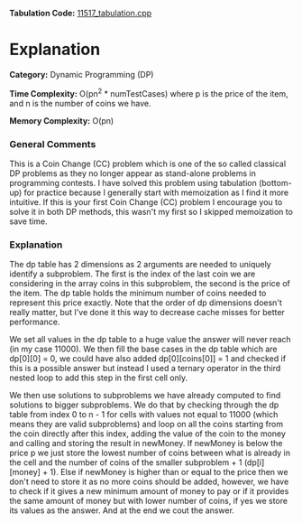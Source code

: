 **Tabulation Code:** [11517\_tabulation.cpp](https://github.com/elgamalsalman/CPSolutions/blob/main/UVa/11517_Exact_Change/11517.cpp)

# Explanation

**Category:** Dynamic Programming (DP)

**Time Complexity:** O(pn<sup>2</sup> * numTestCases) where p is the price of the item, and n is the number of coins we have.

**Memory Complexity:** O(pn)

### General Comments

This is a Coin Change (CC) problem which is one of the so called classical DP problems as they no longer appear as stand-alone problems in programming contests. I have solved this problem using tabulation (bottom-up) for practice because I generally start with memoization as I find it more intuitive. If this is your first Coin Change (CC) problem I encourage you to solve it in both DP methods, this wasn't my first so I skipped memoization to save time.

### Explanation

The dp table has 2 dimensions as 2 arguments are needed to uniquely identify a subproblem. The first is the index of the last coin we are considering in the array coins in this subproblem, the second is the price of the item. The dp table holds the minimum number of coins needed to represent this price exactly. Note that the order of dp dimensions doesn't really matter, but I've done it this way to decrease cache misses for better performance.

We set all values in the dp table to a huge value the answer will never reach (in my case 11000). We then fill the base cases in the dp table which are dp\[0\]\[0\] = 0, we could have also added dp\[0\]\[coins\[0\]\] = 1 and checked if this is a possible answer but instead I used a ternary operator in the third nested loop to add this step in the first cell only. 

We then use solutions to subproblems we have already computed to find solutions to bigger subproblems. We do that by checking through the dp table from index 0 to n - 1 for cells with values not equal to 11000 (which means they are valid subproblems) and loop on all the coins starting from the coin directly after this index, adding the value of the coin to the money and calling and storing the result in newMoney. If newMoney is below the price p we just store the lowest number of coins between what is already in the cell and the number of coins of the smaller subproblem + 1 (dp\[i\]\[money\] + 1). Else if newMoney is higher than or equal to the price then we don't need to store it as no more coins should be added, however, we have to check if it gives a new minimum amount of money to pay or if it provides the same amount of money but with lower number of coins, if yes we store its values as the answer. And at the end we cout the answer.
